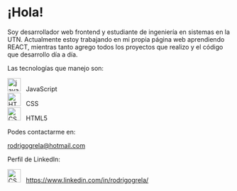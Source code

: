 # ¡Hola! 


 Soy desarrollador web frontend y estudiante de ingeniería en sistemas en la UTN. Actualmente estoy trabajando en mi propia página web aprendiendo REACT, mientras tanto agrego todos los proyectos que realizo y el código que desarrollo día a día.
 
  Las tecnologías que manejo son: </br>
  
   <img src="https://github.com/GrelaR/GrelaR/blob/main/javascript.png" alt="javascript icon"  height="30"/>&nbsp;&nbsp; JavaScript </br>
   <img src="https://github.com/GrelaR/GrelaR/blob/main/CSS.png" alt="HTML5 icon"  height="30"/>&nbsp;&nbsp; CSS </br>
   <img src="https://github.com/GrelaR/GrelaR/blob/main/HTML5.png" alt="CSS icon"  height="30"/>&nbsp;&nbsp; HTML5 </br>
   
 Podes contactarme en:

 rodrigogrela@hotmail.com
 
 Perfil de LinkedIn:
  
   <img src="https://github.com/GrelaR/GrelaR/blob/main/linkedin.png" alt="CSS icon"  height="30"/>&nbsp;&nbsp; https://www.linkedin.com/in/rodrigogrela/
 
 
